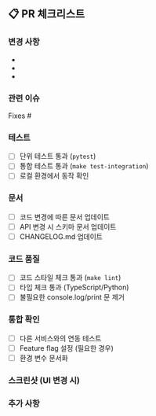 ## 📋 PR 체크리스트

### 변경 사항
<!-- 구현한 기능이나 수정 사항을 간단히 설명해주세요 -->
- 
- 
- 

### 관련 이슈
<!-- 관련된 이슈 번호를 적어주세요 (예: #123) -->
Fixes #

### 테스트
- [ ] 단위 테스트 통과 (`pytest`)
- [ ] 통합 테스트 통과 (`make test-integration`)
- [ ] 로컬 환경에서 동작 확인

### 문서
- [ ] 코드 변경에 따른 문서 업데이트
- [ ] API 변경 시 스키마 문서 업데이트
- [ ] CHANGELOG.md 업데이트

### 코드 품질
- [ ] 코드 스타일 체크 통과 (`make lint`)
- [ ] 타입 체크 통과 (TypeScript/Python)
- [ ] 불필요한 console.log/print 문 제거

### 통합 확인
- [ ] 다른 서비스와의 연동 테스트
- [ ] Feature flag 설정 (필요한 경우)
- [ ] 환경 변수 문서화

### 스크린샷 (UI 변경 시)
<!-- UI 변경이 있다면 스크린샷을 첨부해주세요 -->

### 추가 사항
<!-- 리뷰어가 알아야 할 추가 정보가 있다면 적어주세요 -->